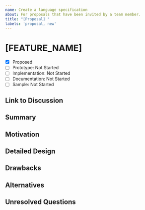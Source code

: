 ```yaml
---
name: Create a language specification
about: For proposals that have been invited by a team member.
title: "[Proposal] "
labels: 'proposal, new'
---
```

<!--
Hello, and thanks for your interest in contributing to the .NET MAUI Toolkit! 

If you haven't been invited by a team member to open an Proposal, please instead open a Discussion at https://github.com/communitytoolkit/maui/discussions/new where we can discuss the pros/cons of the feature and its implementation. 

New language feature proposals should fully fill out this template. This should include a complete detailed design, which describes the syntax of the feature, what that syntax means, and how it affects current parts of the spec. Please make sure to point out specific spec sections that need to be updated for this feature.
-->
# [FEATURE_NAME]

* [x] Proposed
* [ ] Prototype: Not Started
* [ ] Implementation: Not Started
* [ ] Documentation: Not Started
* [ ] Sample: Not Started

## Link to Discussion

<!-- Please link to the completed/approved [Discussion](https://github.com/communitytoolkit/maui/discussions)-->

## Summary
[summary]: #summary

<!-- One paragraph explanation of the feature. -->

## Motivation
[motivation]: #motivation

<!-- Why are we doing this? Which use cases does it enable? What is the expected outcome? -->

## Detailed Design
[design]: #detailed-design

<!-- This is the bulk of the proposal. Explain the design in enough detail for somebody familiar with .NET MAUI to understand, and for somebody familiar with the Community Toolkit to implement, and include examples of how the feature is used. Please include syntax and desired semantics for the change, including linking to the relevant parts of the existing .NET MAUI Toolkit spec to describe the changes necessary to implement this feature. An initial proposal does not need to cover all cases, but it should have enough detail to enable a community member to bring this proposal to design if they so choose. -->

## Drawbacks
[drawbacks]: #drawbacks

<!-- Why should we *not* do this? -->

## Alternatives
[alternatives]: #alternatives

<!-- What other designs have been considered? What is the impact of not doing this? -->

## Unresolved Questions
[unresolved]: #unresolved-questions

<!-- What parts of the design are still undecided? -->
